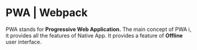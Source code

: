 # PWA | Webpack
PWA stands for **Progressive Web Application.** The main concept of PWA i, it provides all the features of Native App. It provides a feature of **Offline** user interface.
